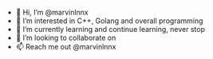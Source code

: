 - 👋 Hi, I’m @marvinlnnx
- 👀 I’m interested in C++, Golang and overall programming
- 🌱 I’m currently learning and continue learning, never stop
- 💞️ I’m looking to collaborate on 
- 📫 Reach me out @marvinlnnx

<!---
marvinlnnx/marvinlnnx is a ✨ special ✨ repository because its `README.md` (this file) appears on your GitHub profile.
You can click the Preview link to take a look at your changes.
--->
